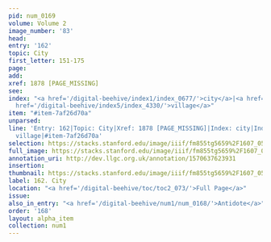 ```yaml
---
pid: num_0169
volume: Volume 2
image_number: '83'
head: 
entry: '162'
topic: City
first_letter: 151-175
page: 
add: 
xref: 1878 [PAGE_MISSING]
see: 
index: "<a href='/digital-beehive/index1/index_0677/'>city</a>|<a href='/digital-beehive/index5/index_4206/'>town</a>|<a
  href='/digital-beehive/index5/index_4330/'>village</a>"
item: "#item-7af26d70a"
unparsed: 
line: 'Entry: 162|Topic: City|Xref: 1878 [PAGE_MISSING]|Index: city|Index: town|Index:
  village|#item-7af26d70a'
selection: https://stacks.stanford.edu/image/iiif/fm855tg5659%2F1607_0550/236,942,3136,408/full/0/default.jpg
full_image: https://stacks.stanford.edu/image/iiif/fm855tg5659%2F1607_0550/full/full/0/default.jpg
annotation_uri: http://dev.llgc.org.uk/annotation/1570637623931
insertion: 
thumbnail: https://stacks.stanford.edu/image/iiif/fm855tg5659%2F1607_0550/236,942,600,180/250,/0/default.jpg
label: 162. City
location: "<a href='/digital-beehive/toc/toc2_073/'>Full Page</a>"
issue: 
also_in_entry: "<a href='/digital-beehive/num1/num_0168/'>Antidote</a>"
order: '168'
layout: alpha_item
collection: num1
---
```


